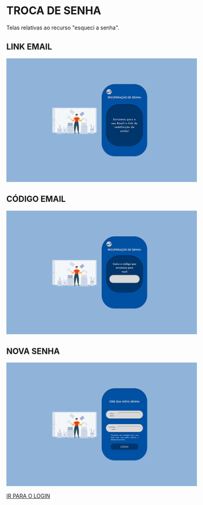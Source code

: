 # TROCA DE SENHA

Telas relativas ao recurso "esqueci a senha".

## LINK EMAIL

<img src="img/link_email.png" width="500" height="323">  

## CÓDIGO EMAIL

<img src="img/codigo_email.png" width="500" height="323">  

## NOVA SENHA

<img src="img/nova_senha.png" width="500" height="323">  

[IR PARA O LOGIN](login.md)  
